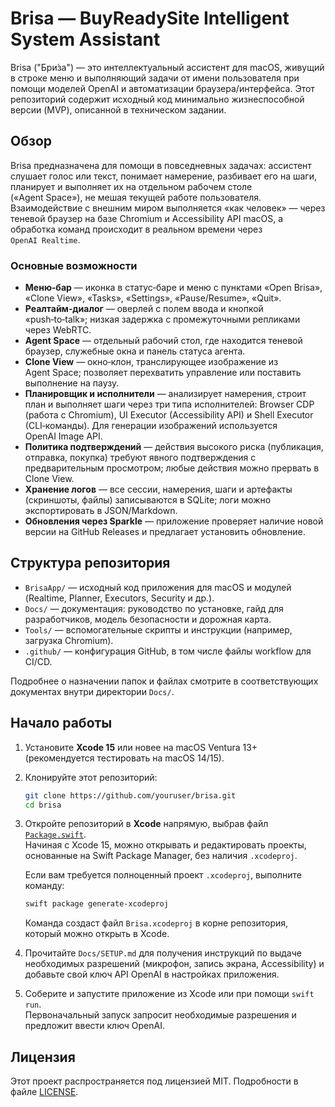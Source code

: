 # Brisa — BuyReadySite Intelligent System Assistant

Brisa ("Бри́за") — это интеллектуальный ассистент для macOS, живущий в строке меню и выполняющий задачи от имени пользователя при помощи моделей OpenAI и автоматизации браузера/интерфейса. Этот репозиторий содержит исходный код минимально жизнеспособной версии (MVP), описанной в техническом задании.

## Обзор

Brisa предназначена для помощи в повседневных задачах: ассистент слушает голос или текст, понимает намерение, разбивает его на шаги, планирует и выполняет их на отдельном рабочем столе («Agent Space»), не мешая текущей работе пользователя. Взаимодействие с внешним миром выполняется «как человек» — через теневой браузер на базе Chromium и Accessibility API macOS, а обработка команд происходит в реальном времени через `OpenAI Realtime`.

### Основные возможности

- **Меню‑бар** — иконка в статус‑баре и меню с пунктами «Open Brisa», «Clone View», «Tasks», «Settings», «Pause/Resume», «Quit».
- **Реалтайм‑диалог** — оверлей с полем ввода и кнопкой «push‑to‑talk»; низкая задержка с промежуточными репликами через WebRTC.
- **Agent Space** — отдельный рабочий стол, где находится теневой браузер, служебные окна и панель статуса агента.
- **Clone View** — окно‑клон, транслирующее изображение из Agent Space; позволяет перехватить управление или поставить выполнение на паузу.
- **Планировщик и исполнители** — анализирует намерения, строит план и выполняет шаги через три типа исполнителей: Browser CDP (работа с Chromium), UI Executor (Accessibility API) и Shell Executor (CLI‑команды). Для генерации изображений используется OpenAI Image API.
- **Политика подтверждений** — действия высокого риска (публикация, отправка, покупка) требуют явного подтверждения с предварительным просмотром; любые действия можно прервать в Clone View.
- **Хранение логов** — все сессии, намерения, шаги и артефакты (скриншоты, файлы) записываются в SQLite; логи можно экспортировать в JSON/Markdown.
- **Обновления через Sparkle** — приложение проверяет наличие новой версии на GitHub Releases и предлагает установить обновление.

## Структура репозитория

* `BrisaApp/` — исходный код приложения для macOS и модулей (Realtime, Planner, Executors, Security и др.).
* `Docs/` — документация: руководство по установке, гайд для разработчиков, модель безопасности и дорожная карта.
* `Tools/` — вспомогательные скрипты и инструкции (например, загрузка Chromium).
* `.github/` — конфигурация GitHub, в том числе файлы workflow для CI/CD.

Подробнее о назначении папок и файлах смотрите в соответствующих документах внутри директории `Docs/`.

## Начало работы

1. Установите **Xcode 15** или новее на macOS Ventura 13+ (рекомендуется тестировать на macOS 14/15).
2. Клонируйте этот репозиторий:

   ```bash
   git clone https://github.com/youruser/brisa.git
   cd brisa
   ```

3. Откройте репозиторий в **Xcode** напрямую, выбрав файл [`Package.swift`](Package.swift).  
   Начиная с Xcode 15, можно открывать и редактировать проекты, основанные на Swift Package Manager, без наличия `.xcodeproj`.

   Если вам требуется полноценный проект `.xcodeproj`, выполните команду:

   ```bash
   swift package generate-xcodeproj
   ```

   Команда создаст файл `Brisa.xcodeproj` в корне репозитория, который можно открыть в Xcode.
4. Прочитайте `Docs/SETUP.md` для получения инструкций по выдаче необходимых разрешений (микрофон, запись экрана, Accessibility) и добавьте свой ключ API OpenAI в настройках приложения.
5. Соберите и запустите приложение из Xcode или при помощи `swift run`.  
   Первоначальный запуск запросит необходимые разрешения и предложит ввести ключ OpenAI.

## Лицензия

Этот проект распространяется под лицензией MIT. Подробности в файле [LICENSE](LICENSE).